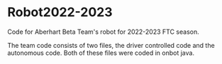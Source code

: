 # Robot2022-2023
Code for Aberhart Beta Team's robot for 2022-2023 FTC season.

The team code consists of two files, the driver controlled code and the autonomous code. Both of these files
were coded in onbot java.

